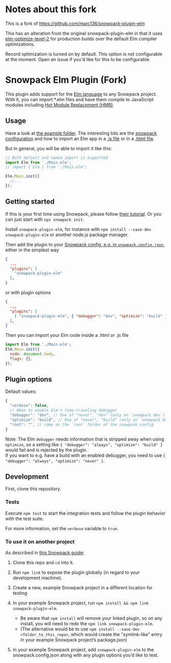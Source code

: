 # Notes about this fork
This is a fork of https://github.com/marc136/snowpack-plugin-elm

This has an alteration from the original snowpack-plugin-elm in that it uses 
[elm-optimize-level-2](https://github.com/mdgriffith/elm-optimize-level-2) for 
production builds over the default Elm compiler optimizations.

Record optimization is turned on by default. This option is not configurable
at the moment. Open an issue if you'd like for this to be configurable.

# Snowpack Elm Plugin (Fork)

This plugin adds support for the [Elm language](https://elm-lang.org) to any Snowpack project.  
With it, you can import \*.elm files and have them compile to JavaScript modules including [Hot Module Replacement (HMR)](https://www.snowpack.dev/concepts/hot-module-replacement).

## Usage

Have a look at [the example folder](https://github.com/marc136/temp-snowpack-plugin-elm/tree/main/example). The interesting bits are the [snowpack configuration](https://github.com/marc136/temp-snowpack-plugin-elm/blob/main/example/snowpack.config.json) and how to import an Elm app in a [.js file](https://github.com/marc136/temp-snowpack-plugin-elm/blob/main/example/src/index.js) or in a [.html file](https://github.com/marc136/temp-snowpack-plugin-elm/blob/main/example/inline.html).

But in general, you will be able to import it like this:

```js
// Both default and named import is supported
import Elm from './Main.elm';
// import { Elm } from './Main.elm';

Elm.Main.init({
  //...
});
```

## Getting started

If this is your first time using Snowpack, please follow [their tutorial](https://www.snowpack.dev/tutorials/getting-started). Or you can just start with `npx snowpack init`.

Install `snowpack-plugin-elm`, for instance with `npm install --save-dev snowpack-plugin-elm` or another node.js package manager.

Then add the plugin to your [Snowpack config, e.g. in `snowpack.config.json`](https://www.snowpack.dev/reference/configuration), either in the simplest way

```json
{
  ...
  "plugins": [
    "snowpack-plugin-elm"
  ],
}
```

or with plugin options

```json
{
  ...
  "plugins": [
    [ "snowpack-plugin-elm", { "debugger": "dev", "optimize": "build" } ]
  ],
}
```

Then you can import your Elm code inside a .html or .js file

```js
import Elm from './Main.elm';
Elm.Main.init({
  node: document.body,
  flags: {},
});
```

## Plugin options

Default values:

```js
{
  "verbose": false,
  // When to enable Elm's time-traveling debugger
  "debugger": "dev", // One of "never", "dev" (only on `snowpack dev`) or "always"
  "optimize": "build", // One of "never", "build" (only on `snowpack build`) or "always"
  "root": "", // same as the `root` folder of the snowpack config
}
```

Note: The Elm `debugger` needs information that is stripped away when using `optimize`, so a setting like `{ "debugger": "always", "optimize": "build" }` would fail and is rejected by the plugin.  
If you want to e.g. have a build with an enabled debugger, you need to use `{ "debugger": "always", "optimize": "never" }`.

## Development

First, clone this repository.

### Tests

Execute `npm test` to start the integration tests and follow the plugin behavior with the test suite.

For more information, set the `verbose` variable to `true`.

### To use it on another project

As described in [this Snowpack guide](https://www.snowpack.dev/guides/plugins#develop-and-test):

1. Clone this repo and `cd` into it.

2. Run `npm link` to expose the plugin globally (in regard to your development machine).

3. Create a new, example Snowpack project in a different location for testing

4. In your example Snowpack project, run `npm install && npm link snowpack-plugin-elm`.

    - Be aware that `npm install` will remove your linked plugin, so on any install, you will need to redo the `npm link snowpack-plugin-elm`.
    - (The alternative would be to use `npm install --save-dev <folder_to_this_repo>`, which would create the "symlink-like" entry in your example Snowpack project’s package.json)

5. In your example Snowpack project, add `snowpack-plugin-elm` to the snowpack.config.json along with any plugin options you’d like to test.